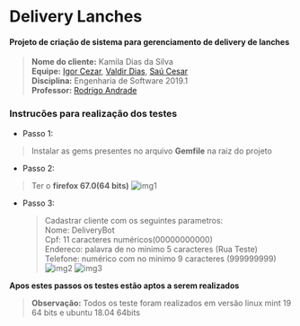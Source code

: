 # Delivery Lanches
#### Projeto de criação de sistema para gerenciamento de delivery de lanches

> **Nome do cliente:** Kamila Dias da Silva  
 **Equipe:** [Igor Cezar](https://github.com/igorcalbuquerque), 
            [Valdir Dias](https://github.com/BluePegasus24),
            [Saú Cesar](https://github.com/saucesar)  
 **Disciplina:** Engenharia de Software 2019.1  
 **Professor:** [Rodrigo Andrade](https://github.com/rcaa)
 
 
 
### Instrucões para realização dos testes

+ Passo 1:
> Instalar as gems presentes no arquivo __Gemfile__ na raiz do projeto

+ Passo 2:

> Ter o __firefox 67.0(64 bits)__ ![img1](https://lh3.googleusercontent.com/--5JJ8DFp0h0/XO3azvknCaI/AAAAAAAAEd4/fOCdP6wKJnILTh8oh31XBDeyIB_JGnMzwCK8BGAs/s0/imagem5.png)

+ Passo 3:
  > Cadastrar cliente com os seguintes parametros:  
    Nome: DeliveryBot  
    Cpf: 11 caracteres numéricos(00000000000)  
    Endereco: palavra de no minimo 5 caracteres (Rua Teste)  
    Telefone: numérico com no minimo 9 caracteres (999999999)  
    ![img2](https://lh3.googleusercontent.com/-rMgo9hq9z68/XO3V7sRq20I/AAAAAAAAAa0/Jws4sYfk08oRDbSBRZ4yh4gkChxASKu0gCK8BGAs/s0/imagem3.png)
    ![img3](https://lh3.googleusercontent.com/-S1-cNjnaSZA/XO3V-en3tQI/AAAAAAAAAbA/vPviT-s6nssOyOHSXan4kIAoxPj-AZGfQCK8BGAs/s0/imagem4.png)


__Apos estes passos os testes estão aptos a serem realizados__

> __Observação:__ Todos os teste foram realizados em versão linux mint 19 64 bits e ubuntu 18.04 64bits    